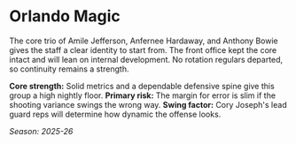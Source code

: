 # Orlando Magic

The core trio of Amile Jefferson, Anfernee Hardaway, and Anthony Bowie gives the staff a clear identity to start from.
The front office kept the core intact and will lean on internal development.
No rotation regulars departed, so continuity remains a strength.

**Core strength:** Solid metrics and a dependable defensive spine give this group a high nightly floor.
**Primary risk:** The margin for error is slim if the shooting variance swings the wrong way.
**Swing factor:** Cory Joseph's lead guard reps will determine how dynamic the offense looks.

_Season: 2025-26_
